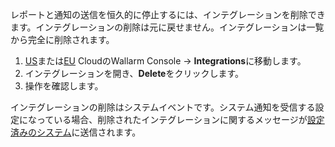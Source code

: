 レポートと通知の送信を恒久的に停止するには、インテグレーションを削除できます。インテグレーションの削除は元に戻せません。インテグレーションは一覧から完全に削除されます。

1. [US](https://us1.my.wallarm.com/integrations/)または[EU](https://my.wallarm.com/integrations/) CloudのWallarm Console → **Integrations**に移動します。
2. インテグレーションを開き、**Delete**をクリックします。
3. 操作を確認します。

インテグレーションの削除はシステムイベントです。システム通知を受信する設定になっている場合、削除されたインテグレーションに関するメッセージが[設定済みのシステム](integrations-intro.md#integration-types)に送信されます。
